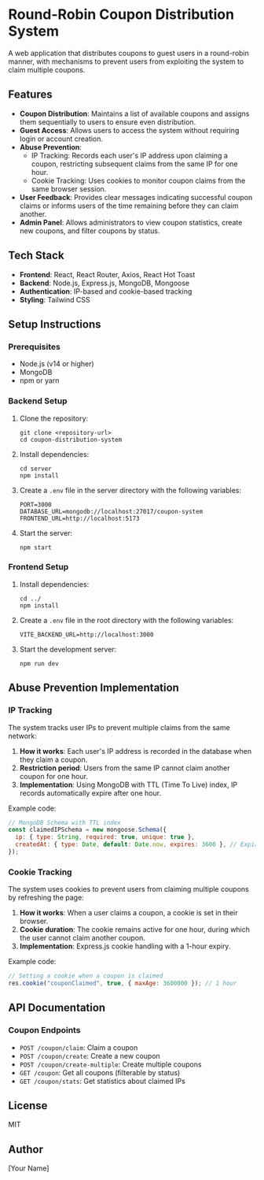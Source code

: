 # Round-Robin Coupon Distribution System

A web application that distributes coupons to guest users in a round-robin manner, with mechanisms to prevent users from exploiting the system to claim multiple coupons.

## Features

- **Coupon Distribution**: Maintains a list of available coupons and assigns them sequentially to users to ensure even distribution.
- **Guest Access**: Allows users to access the system without requiring login or account creation.
- **Abuse Prevention**: 
  - IP Tracking: Records each user's IP address upon claiming a coupon, restricting subsequent claims from the same IP for one hour.
  - Cookie Tracking: Uses cookies to monitor coupon claims from the same browser session.
- **User Feedback**: Provides clear messages indicating successful coupon claims or informs users of the time remaining before they can claim another.
- **Admin Panel**: Allows administrators to view coupon statistics, create new coupons, and filter coupons by status.

## Tech Stack

- **Frontend**: React, React Router, Axios, React Hot Toast
- **Backend**: Node.js, Express.js, MongoDB, Mongoose
- **Authentication**: IP-based and cookie-based tracking
- **Styling**: Tailwind CSS

## Setup Instructions

### Prerequisites

- Node.js (v14 or higher)
- MongoDB
- npm or yarn

### Backend Setup

1. Clone the repository:
   ```
   git clone <repository-url>
   cd coupon-distribution-system
   ```

2. Install dependencies:
   ```
   cd server
   npm install
   ```

3. Create a `.env` file in the server directory with the following variables:
   ```
   PORT=3000
   DATABASE_URL=mongodb://localhost:27017/coupon-system
   FRONTEND_URL=http://localhost:5173
   ```

4. Start the server:
   ```
   npm start
   ```

### Frontend Setup

1. Install dependencies:
   ```
   cd ../
   npm install
   ```

2. Create a `.env` file in the root directory with the following variables:
   ```
   VITE_BACKEND_URL=http://localhost:3000
   ```

3. Start the development server:
   ```
   npm run dev
   ```

## Abuse Prevention Implementation

### IP Tracking

The system tracks user IPs to prevent multiple claims from the same network:

1. **How it works**: Each user's IP address is recorded in the database when they claim a coupon.
2. **Restriction period**: Users from the same IP cannot claim another coupon for one hour.
3. **Implementation**: Using MongoDB with TTL (Time To Live) index, IP records automatically expire after one hour.

Example code:
```javascript
// MongoDB Schema with TTL index
const claimedIPSchema = new mongoose.Schema({
  ip: { type: String, required: true, unique: true },
  createdAt: { type: Date, default: Date.now, expires: 3600 }, // Expires after 1 hour
});
```

### Cookie Tracking

The system uses cookies to prevent users from claiming multiple coupons by refreshing the page:

1. **How it works**: When a user claims a coupon, a cookie is set in their browser.
2. **Cookie duration**: The cookie remains active for one hour, during which the user cannot claim another coupon.
3. **Implementation**: Express.js cookie handling with a 1-hour expiry.

Example code:
```javascript
// Setting a cookie when a coupon is claimed
res.cookie("couponClaimed", true, { maxAge: 3600000 }); // 1 hour
```

## API Documentation

### Coupon Endpoints

- `POST /coupon/claim`: Claim a coupon
- `POST /coupon/create`: Create a new coupon
- `POST /coupon/create-multiple`: Create multiple coupons
- `GET /coupon`: Get all coupons (filterable by status)
- `GET /coupon/stats`: Get statistics about claimed IPs

## License

MIT

## Author

[Your Name]
